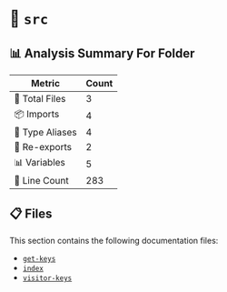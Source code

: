 # 📁 `src`

## 📊 Analysis Summary For Folder

| Metric | Count |
|--------|-------|
| 📁 Total Files | 3 |
| 📦 Imports | 4 |
| 📑 Type Aliases | 4 |
| 🔄 Re-exports | 2 |
| 📊 Variables | 5 |
| 🔢 Line Count | 283 |


## 📋 Files

This section contains the following documentation files:

- [`get-keys`](./get-keys.md)
- [`index`](./index.md)
- [`visitor-keys`](./visitor-keys.md)